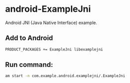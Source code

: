 # android-ExampleJni

Android JNI (Java Native Interface) example.


## Add to Android
```bash
PRODUCT_PACKAGES += ExampleJni libexamplejni
```

## Run command:
```bash
am start -n com.example.android.examplejni/.ExampleJni
```

